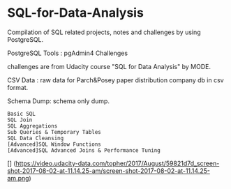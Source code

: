 # SQL-for-Data-Analysis

Compilation of SQL related projects, notes and challenges by using PostgreSQL.

PostgreSQL Tools : pgAdmin4
Challenges

challenges are from Udacity course "SQL for Data Analysis" by MODE.

CSV Data : raw data for Parch&Posey paper distribution company db in csv format.

Schema Dump: schema only dump.

    Basic SQL
    SQL Join
    SQL Aggregations
    Sub Queries & Temporary Tables
    SQL Data Cleansing
    [Advanced]SQL Window Functions
    [Advanced]SQL Advanced Joins & Performance Tuning
    
[] (https://video.udacity-data.com/topher/2017/August/59821d7d_screen-shot-2017-08-02-at-11.14.25-am/screen-shot-2017-08-02-at-11.14.25-am.png)
